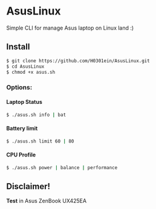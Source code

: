 # AsusLinux

Simple CLI for manage Asus laptop on Linux land :)

## Install 

```sh
$ git clone https://github.com/H0301ein/AsusLinux.git
$ cd AsusLinux
$ chmod +x asus.sh
```

### Options:

#### Laptop Status

```sh
$ ./asus.sh info | bat
```

#### Battery limit

```sh
$ ./asus.sh limit 60 | 80
```

#### CPU Profile

```sh
$ ./asus.sh power | balance | performance
```

## Disclaimer!

**Test** in Asus ZenBook UX425EA
